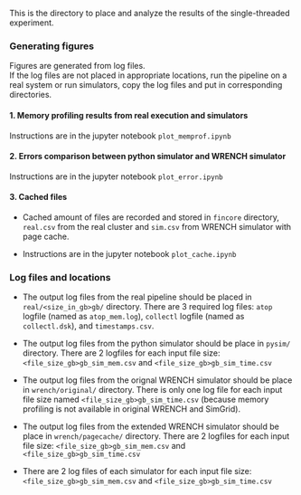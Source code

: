 This is the directory to place and analyze the results of the single-threaded experiment.

### Generating figures
Figures are generated from log files.  
If the log files are not placed in appropriate locations, run the pipeline on a real system or run simulators, 
copy the log files and put in corresponding directories.

#### 1. Memory profiling results from real execution and simulators
Instructions are in the jupyter notebook `plot_memprof.ipynb`

#### 2. Errors comparison between python simulator and WRENCH simulator
Instructions are in the jupyter notebook `plot_error.ipynb` 

#### 3. Cached files
- Cached amount of files are recorded and stored in `fincore` directory, 
`real.csv` from the real cluster and `sim.csv` from WRENCH simulator with page cache.

- Instructions are in the jupyter notebook `plot_cache.ipynb` 

### Log files and locations
- The output log files from the real pipeline should be placed in `real/<size_in_gb>gb/` directory.
There are 3 required log files: `atop` logfile (named as `atop_mem.log`), `collectl` logfile 
(named as `collectl.dsk`), and `timestamps.csv`.

- The output log files from the python simulator should be place in `pysim/` directory.
There are 2 logfiles for each input file size: `<file_size_gb>gb_sim_mem.csv` 
and `<file_size_gb>gb_sim_time.csv`

- The output log files from the orignal WRENCH simulator should be place in `wrench/original/` directory.
There is only one log file for each input file size named `<file_size_gb>gb_sim_time.csv` 
(because memory profiling is not available in original WRENCH and SimGrid).

- The output log files from the extended WRENCH simulator should be place in `wrench/pagecache/` directory.
There are 2 logfiles for each input file size: `<file_size_gb>gb_sim_mem.csv` 
and `<file_size_gb>gb_sim_time.csv`

- There are 2 log files of each simulator for each input file size: `<file_size_gb>gb_sim_mem.csv` 
and `<file_size_gb>gb_sim_time.csv`